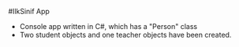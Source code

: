 #IlkSinif App
- Console app written in C#, which has a "Person" class
- Two student objects and one teacher objects have been created.

